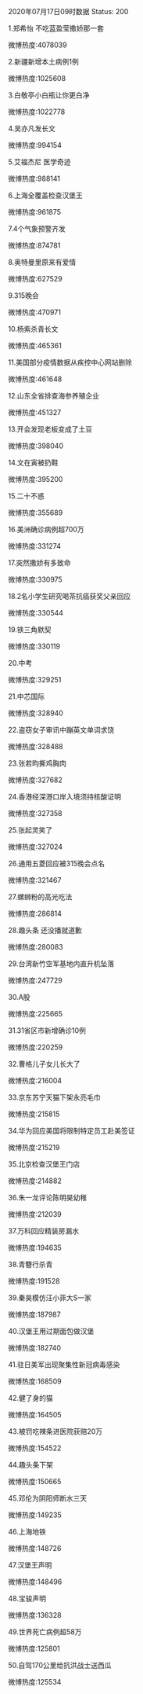 2020年07月17日09时数据
Status: 200

1.郑希怡 不吃蓝盈莹撒娇那一套

微博热度:4078039

2.新疆新增本土病例1例

微博热度:1025608

3.白敬亭小白瓶让你更白净

微博热度:1022778

4.吴亦凡发长文

微博热度:994154

5.艾福杰尼 医学奇迹

微博热度:988141

6.上海全覆盖检查汉堡王

微博热度:961875

7.4个气象预警齐发

微博热度:874781

8.奥特曼里原来有爱情

微博热度:627529

9.315晚会

微博热度:470971

10.杨紫杀青长文

微博热度:465361

11.美国部分疫情数据从疾控中心网站删除

微博热度:461648

12.山东全省排查海参养殖企业

微博热度:451327

13.开会发现老板变成了土豆

微博热度:398040

14.文在寅被扔鞋

微博热度:395200

15.二十不惑

微博热度:355689

16.美洲确诊病例超700万

微博热度:331274

17.突然撒娇有多致命

微博热度:330975

18.2名小学生研究喝茶抗癌获奖父亲回应

微博热度:330544

19.铁三角默契

微博热度:330119

20.中考

微博热度:329251

21.中芯国际

微博热度:328940

22.盗窃女子审讯中蹦英文单词求饶

微博热度:328488

23.张若昀撕鸡胸肉

微博热度:327682

24.香港经深港口岸入境须持核酸证明

微博热度:327358

25.张起灵笑了

微博热度:327024

26.通用五菱回应被315晚会点名

微博热度:321467

27.螺蛳粉的高光吃法

微博热度:286814

28.趣头条 还没播就道歉

微博热度:280083

29.台湾新竹空军基地内直升机坠落

微博热度:247729

30.A股

微博热度:225665

31.31省区市新增确诊10例

微博热度:220259

32.曹格儿子女儿长大了

微博热度:216004

33.京东苏宁天猫下架永亮毛巾

微博热度:215815

34.华为回应美国将限制特定员工赴美签证

微博热度:215219

35.北京检查汉堡王门店

微博热度:214882

36.朱一龙评论陈明昊幼稚

微博热度:212039

37.万科回应精装房漏水

微博热度:194635

38.青簪行杀青

微博热度:191528

39.秦昊模仿汪小菲大S一家

微博热度:187987

40.汉堡王用过期面包做汉堡

微博热度:182740

41.驻日美军出现聚集性新冠病毒感染

微博热度:168509

42.健了身的猫

微博热度:164505

43.被罚吃辣条进医院获赔20万

微博热度:154522

44.趣头条下架

微博热度:150665

45.邓伦为阴阳师断水三天

微博热度:149235

46.上海地铁

微博热度:148726

47.汉堡王声明

微博热度:148496

48.宝骏声明

微博热度:136328

49.世界死亡病例超58万

微博热度:125801

50.自驾170公里给抗洪战士送西瓜

微博热度:125534

